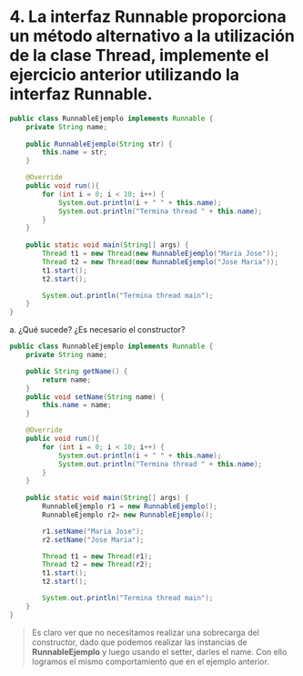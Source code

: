 # 4. La interfaz Runnable proporciona un método alternativo a la utilización de la clase Thread, implemente el ejercicio anterior utilizando la interfaz Runnable.

```java
public class RunnableEjemplo implements Runnable {
    private String name;
    
    public RunnableEjemplo(String str) {
        this.name = str;
    }

    @Override
    public void run(){
        for (int i = 0; i < 10; i++) {
            System.out.println(i + " " + this.name);
            System.out.println("Termina thread " + this.name);
        }
    }
    
    public static void main(String[] args) {
        Thread t1 = new Thread(new RunnableEjemplo("Maria Jose"));
        Thread t2 = new Thread(new RunnableEjemplo("Jose Maria"));
        t1.start();
        t2.start();

        System.out.println("Termina thread main");
    }
}
```

a. ¿Qué sucede? ¿Es necesario el constructor?

```java
public class RunnableEjemplo implements Runnable {
    private String name;

    public String getName() {
        return name;
    }
    public void setName(String name) {
        this.name = name;
    }

    @Override
    public void run(){
        for (int i = 0; i < 10; i++) {
            System.out.println(i + " " + this.name);
            System.out.println("Termina thread " + this.name);
        }
    }
    
    public static void main(String[] args) {
        RunnableEjemplo r1 = new RunnableEjemplo();
        RunnableEjemplo r2= new RunnableEjemplo();

        r1.setName("Maria Jose");
        r2.setName("Jose Maria");

        Thread t1 = new Thread(r1);
        Thread t2 = new Thread(r2);
        t1.start();
        t2.start();

        System.out.println("Termina thread main");
    }
}
```

> Es claro ver que no necesitamos realizar una sobrecarga del constructor, dado que podemos realizar las instancias de **RunnableEjemplo** y luego usando el setter, darles el name. Con ello logramos el mismo comportamiento que en el ejemplo anterior.